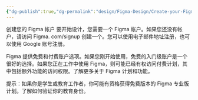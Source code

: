 ```yaml
---
{"dg-publish":true,"dg-permalink":"design/Figma-Design/Create-your-Figma-account","permalink":"/design/Figma-Design/Create-your-Figma-account/","metatags":{"description":"Before you start Who can use this feature","og:site_name":"DavonOs","og:title":"创建你的Figma账户","og:type":"article","og:url":"https://zuji.eu.org/design/Figma-Design/Create-your-Figma-account","og:image":"https://help.figma.com/hc/theming_assets/01HZFG1N1QJPKABHT3PHQQ0J9J","og:image: width":"200","og:image: alt":"articlecover","og:locale":"zh_cn"},"tags":["Design/UI/Figma"],"created":"2025-07-03T10:59:57.936+08:00","updated":"2025-07-04T17:06:05.016+08:00"}
---
```



创建您的 Figma 帐户
要开始设计，您需要一个 Figma 帐户。如果您还没有帐户，请访问 Figma. com/signup 创建一个。您可以使用电子邮件地址注册，也可以使用 Google 账号注册。

Figma 提供免费和付费账户选项。如果您刚开始使用，免费的入门级账户是一个很好的选择。如果您正在工作中使用 Figma，则可能已经有权访问付费计划，其中包括额外功能的访问权限。了解更多关于 Figma 计划和功能。

提示：如果你是学生或教育工作者，你可能有资格获得免费版本的 Figma 专业版计划。了解如何验证你的教育身份。